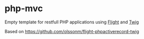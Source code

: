 # php-mvc
Empty template for restfull PHP applications using [Flight](http://flightphp.com) and [Twig](http://twig.sensiolabs.org/doc/intro.html#installation)

Based on https://github.com/olssonm/flight-phpactiverecord-twig
